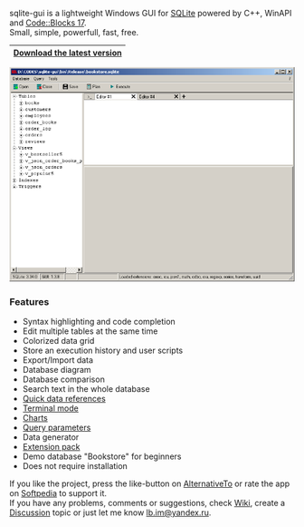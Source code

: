 sqlite-gui is a lightweight Windows GUI for [SQLite](https://www.sqlite.org/index.html) powered by C++, WinAPI and [Code::Blocks 17](http://www.codeblocks.org/). <br>
Small, simple, powerfull, fast, free.

|[**Download the latest version**](https://github.com/little-brother/sqlite-gui/releases/latest)|
|-------------------------------------------------------------------------------------------|


![View](resources/demo.webp)


### Features
* Syntax highlighting and code completion
* Edit multiple tables at the same time
* Colorized data grid
* Store an execution history and user scripts
* Export/Import data
* Database diagram
* Database comparison
* Search text in the whole database
* [Quick data references](https://github.com/little-brother/sqlite-gui/wiki#quick-references)
* [Terminal mode](https://raw.githubusercontent.com/little-brother/sqlite-gui/master/resources/terminal.webp)
* [Charts](https://github.com/little-brother/sqlite-gui/wiki#charts)
* [Query parameters](https://github.com/little-brother/sqlite-gui/wiki#query-parameters)
* Data generator
* [Extension pack](https://github.com/little-brother/sqlite-gui/wiki#extensions)
* Demo database "Bookstore" for beginners
* Does not require installation


If you like the project, press the like-button on [AlternativeTo](https://alternativeto.net/software/sqlite-gui/about) or rate the app on [Softpedia](https://www.softpedia.com/get/Internet/Servers/Database-Utils/SQLite-GUI-LB.shtml) to support it.<br>
If you have any problems, comments or suggestions, check [Wiki](https://github.com/little-brother/sqlite-gui/wiki), create a [Discussion](https://github.com/little-brother/sqlite-gui/discussions) topic or just let me know <a href="mailto:lb.im@yandex.ru?subject=sqlite-gui">lb.im@yandex.ru</a>.
